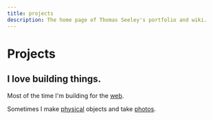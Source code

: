 ```yaml
---
title: projects
description: The home page of Thomas Seeley's portfolio and wiki.
---
```


# Projects

## I love building things.                                

Most of the time I'm building for the [web](/site/web). 

Sometimes I make [physical](/site/physical) objects and take [photos](/site/photography).






